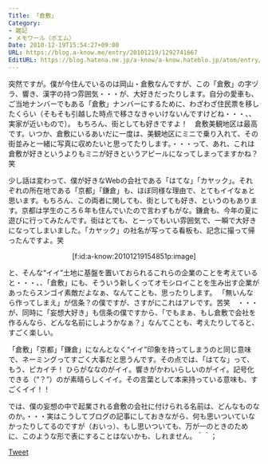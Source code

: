 ```yaml
---
Title: 「倉敷」
Category:
- 雑記
- メモワール（ポエム）
Date: 2010-12-19T15:54:27+09:00
URL: https://blog.a-know.me/entry/20101219/1292741667
EditURL: https://blog.hatena.ne.jp/a-know/a-know.hateblo.jp/atom/entry/12921228815727979778
---
```


突然ですが。僕が今住んでいるのは岡山・倉敷なんですが、この「倉敷」の字ヅラ、響き、漢字の持つ雰囲気・・・が、大好きだったりします。自分の愛車も、ご当地ナンバーでもある「倉敷」ナンバーにするために、わざわざ住民票を移したくらい（そもそも引越した時点で移さなきゃいけないんですけどね・・・、、実家が近いもので）。
もちろん、街としても好きですよ！　倉敷美観地区は最高です。いつか、倉敷にいるあいだに一度は、美観地区にミニで乗り入れて、その街並みと一緒に写真に収めたいと思ってたりします。・・・って、あれ、これは倉敷が好きというよりもミニが好きというアピールになってしまってますかね？笑


少し話は変わって、僕が好きなWebの会社である「はてな」「カヤック」。それぞれの所在地である「京都」「鎌倉」も、ほぼ同様な理由で、とてもイイなぁと思います。もちろん、この両者に関しても、街としても好き、というのもあります。京都は学生のころ６年も住んでいたので言わずもがな。鎌倉も、今年の夏に遊びに行ってみたんです。街はとても、とーってもいい雰囲気で、一瞬で大好きになってしまいました。「カヤック」の社名が写ってる看板も、記念に撮って帰ったんですよ。笑


<div align=center>[f:id:a-know:20101219154851p:image]</div>


と、そんな“イイ”土地に基盤を置いておられるこれらの企業のことを考えていると・・・、、「倉敷」にも、そういう新しくってオモシロイことを生み出す企業があったらスンゴイ素敵だよなぁ、なんてことも、思ったりします。
「無いんなら作ってしまえ」が信条？の僕ですが、さすがにこれはアレです。苦笑　・・・が、同時に「妄想大好き」も信条の僕ですから、「でもまぁ、もし倉敷で会社を作るんなら、どんな名前にしようかなぁ？」なんてことも、考えたりしてると、すごく楽しい。

「倉敷」「京都」「鎌倉」になんとなく“イイ”印象を持ってしまうのと同じ意味で、ネーミングってすごく大事だと思うんです。その点では、「はてな」って、もう、ピカイチ！
ひらがななのがイイ。響きがかわいらしいのがイイ。記号化できる（“？”）のが素晴らしくイイ。その言葉として本来持っている意味も、すごくイイ！！

では、僕の妄想の中で起業される倉敷の会社に付けられる名前は、どんなものなのか。・・・実はこうしてブログの記事にしておきながら、何も思いついていなかったりしてるのですが（おいっ）、もし思いついても、万が一のときのために、このような形で表にすることはないかも、しれません。＾＾；



<a href="http://twitter.com/share" class="twitter-share-button" data-count="horizontal" data-via="a_know" data-related="CDiT_info" data-lang="ja">Tweet</a><script type="text/javascript" src="http://platform.twitter.com/widgets.js"></script>
